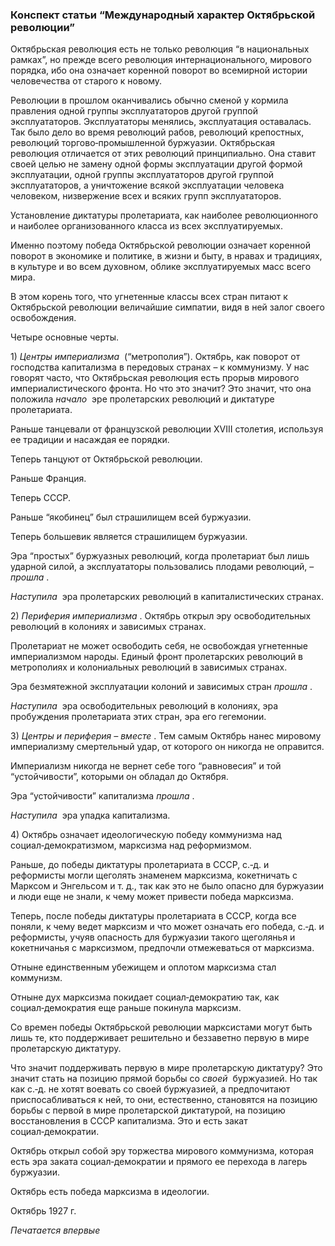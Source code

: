 ### Конспект статьи “Международный характер Октябрьской революции”

Октябрьская революция есть не только революция “в национальных рамках”, но прежде всего революция интернационального, мирового порядка, ибо она означает коренной поворот во всемирной истории человечества от старого к новому.

Революции в прошлом оканчивались обычно сменой у кормила правления одной группы эксплуататоров другой группой эксплуататоров. Эксплуататоры менялись, эксплуатация оставалась. Так было дело во время революций рабов, революций крепостных, революций торгово‑промышленной буржуазии. Октябрьская революция отличается от этих революций принципиально. Она ставит своей целью не замену одной формы эксплуатации другой формой эксплуатации, одной группы эксплуататоров другой группой эксплуататоров, а уничтожение всякой эксплуатации человека человеком, низвержение всех и всяких групп эксплуататоров.

Установление диктатуры пролетариата, как наиболее революционного и наиболее организованного класса из всех эксплуатируемых.

Именно поэтому победа Октябрьской революции означает коренной поворот в экономике и политике, в жизни и быту, в нравах и традициях, в культуре и во всем духовном, облике эксплуатируемых масс всего мира.

В этом корень того, что угнетенные классы всех стран питают к Октябрьской революции величайшие симпатии, видя в ней залог своего освобождения.

Четыре основные черты.

1) _Центры империализма_  (“метрополия”). Октябрь, как поворот от господства капитализма в передовых странах – к коммунизму. У нас говорят часто, что Октябрьская революция есть прорыв мирового империалистического фронта. Но что это значит? Это значит, что она положила _начало_  эре пролетарских революций и диктатуре пролетариата.

Раньше танцевали от французской революции XVIII столетия, используя ее традиции и насаждая ее порядки.

Теперь танцуют от Октябрьской революции.

Раньше Франция.

Теперь СССР.

Раньше “якобинец” был страшилищем всей буржуазии.

Теперь большевик является страшилищем буржуазии.

Эра “простых” буржуазных революций, когда пролетариат был лишь ударной силой, а эксплуататоры пользовались плодами революций, – _прошла_ .

_Наступила_  эра пролетарских революций в капиталистических странах.

2) _Периферия империализма_ . Октябрь открыл эру освободительных революций в колониях и зависимых странах.

Пролетариат не может освободить себя, не освобождая угнетенные империализмом народы. Единый фронт пролетарских революций в метрополиях и колониальных революций в зависимых странах.

Эра безмятежной эксплуатации колоний и зависимых стран _прошла_ .

_Наступила_  эра освободительных революций в колониях, эра пробуждения пролетариата этих стран, эра его гегемонии.

3) _Центры и периферия – вместе_ . Тем самым Октябрь нанес мировому империализму смертельный удар, от которого он никогда не оправится.

Империализм никогда не вернет себе того “равновесия” и той “устойчивости”, которыми он обладал до Октября.

Эра “устойчивости” капитализма _прошла_ .

_Наступила_  эра упадка капитализма.

4) Октябрь означает идеологическую победу коммунизма над социал‑демократизмом, марксизма над реформизмом.

Раньше, до победы диктатуры пролетариата в СССР, с.‑д. и реформисты могли щеголять знаменем марксизма, кокетничать с Марксом и Энгельсом и т. д., так как это не было опасно для буржуазии и люди еще не знали, к чему может привести победа марксизма.

Теперь, после победы диктатуры пролетариата в СССР, когда все поняли, к чему ведет марксизм и что может означать его победа, с.‑д. и реформисты, учуяв опасность для буржуазии такого щеголянья и кокетничанья с марксизмом, предпочли отмежеваться от марксизма.

Отныне единственным убежищем и оплотом марксизма стал коммунизм.

Отныне дух марксизма покидает социал‑демократию так, как социал‑демократия еще раньше покинула марксизм.

Со времен победы Октябрьской революции марксистами могут быть лишь те, кто поддерживает решительно и беззаветно первую в мире пролетарскую диктатуру.

Что значит поддерживать первую в мире пролетарскую диктатуру? Это значит стать на позицию прямой борьбы со _своей_  буржуазией. Но так как с.‑д. не хотят воевать со своей буржуазией, а предпочитают приспосабливаться к ней, то они, естественно, становятся на позицию борьбы с первой в мире пролетарской диктатурой, на позицию восстановления в СССР капитализма. Это и есть закат социал‑демократии.

Октябрь открыл собой эру торжества мирового коммунизма, которая есть эра заката социал‑демократии и прямого ее перехода в лагерь буржуазии.

Октябрь есть победа марксизма в идеологии.

Октябрь 1927 г.

_Печатается впервые_